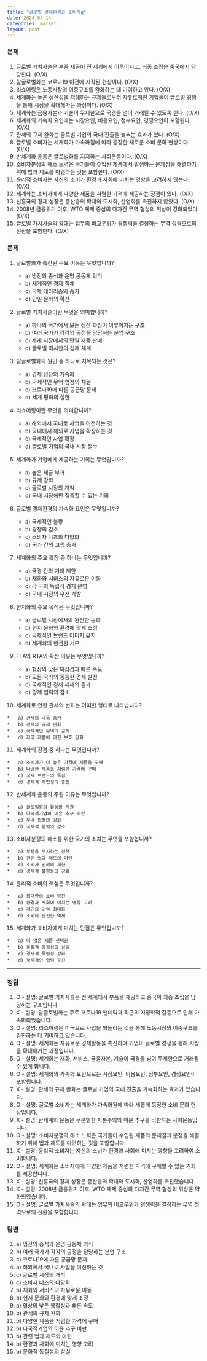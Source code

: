 ```yaml
---
title: "글로벌 경제환경과 소비자q"
date: 2024-04-14
categories: market
layout: post
---
```

### 문제

1.  글로벌 가치사슬은 부품 제공이 전 세계에서 이루어지고, 최종 조립은 중국에서 담당한다. (O/X)
2.  탈글로벌화는 코로나19 이전에 시작된 현상이다. (O/X)
3.  리쇼어링은 노동시장의 이중구조를 완화하는 데 기여하고 있다. (O/X)
4.  세계화는 높은 생산성을 저해하는 규제들로부터 자유로워진 기업들이 글로벌 경쟁을 통해 시장을 확대해가는 과정이다. (O/X)
5.  세계화는 금융자본과 기술이 무제한으로 국경을 넘어 거래될 수 있도록 한다. (O/X)
6.  세계화의 가속화 요인에는 시장요인, 비용요인, 정부요인, 경쟁요인이 포함된다. (O/X)
7.  관세의 규제 완화는 글로벌 기업의 국내 진출을 늦추는 효과가 있다. (O/X)
8.  글로벌 소비자는 세계화가 가속화됨에 따라 등장한 새로운 소비 문화 현상이다. (O/X)
9.  반세계화 운동은 글로벌화를 지지하는 사회운동이다. (O/X)
10.  소비자분쟁의 해소 노력은 국가들이 수입된 제품에서 발생하는 문제점을 해결하기 위해 법과 제도를 마련하는 것을 포함한다. (O/X)
11.  윤리적 소비자는 자신의 소비가 환경과 사회에 미치는 영향을 고려하지 않는다. (O/X)
12.  세계화는 소비자에게 다양한 제품을 저렴한 가격에 제공하는 장점이 있다. (O/X)
13.  신흥국의 경제 성장은 중산층의 확대와 도시화, 산업화를 촉진하지 않았다. (O/X)
14.  2008년 금융위기 이후, WTO 체제 중심의 다자간 무역 협상의 위상이 강화되었다. (O/X)
15.  글로벌 가치사슬의 확대는 업무의 비교우위가 경쟁력을 결정하는 무역 성격으로의 전환을 포함한다. (O/X)



### 문제

1.  글로벌화가 촉진된 주요 이유는 무엇입니까?
    
    *   a) 냉전의 종식과 운명 공동체 의식
    *   b) 세계적인 경제 침체
    *   c) 국제 테러리즘의 증가
    *   d) 단일 문화의 확산
2.  글로벌 가치사슬이란 무엇을 의미합니까?
    
    *   a) 하나의 국가에서 모든 생산 과정이 이루어지는 구조
    *   b) 여러 국가가 각각의 공정을 담당하는 분업 구조
    *   c) 세계 시장에서의 단일 제품 판매
    *   d) 글로벌 회사만의 경제 체계
3.  탈글로벌화의 원인 중 하나로 지목되는 것은?
    
    *   a) 경제 성장의 가속화
    *   b) 국제적인 무역 협정의 체결
    *   c) 코로나19에 따른 공급망 문제
    *   d) 세계 평화의 실현
4.  리쇼어링이란 무엇을 의미합니까?
    
    *   a) 해외에서 국내로 사업을 이전하는 것
    *   b) 국내에서 해외로 사업을 확장하는 것
    *   c) 국제적인 사업 확장
    *   d) 글로벌 기업의 국내 시장 철수
5.  세계화가 기업에게 제공하는 기회는 무엇입니까?
    
    *   a) 높은 세금 부과
    *   b) 규제 강화
    *   c) 글로벌 시장의 개척
    *   d) 국내 시장에만 집중할 수 있는 기회
6.  글로벌 경제환경의 가속화 요인은 무엇입니까?
    
    *   a) 국제적인 불황
    *   b) 경쟁의 감소
    *   c) 소비자 니즈의 다양화
    *   d) 국가 간의 고립 증가
7.  세계화의 주요 특징 중 하나는 무엇입니까?
    
    *   a) 국경 간의 거래 제한
    *   b) 재화와 서비스의 자유로운 이동
    *   c) 각 국의 독립적 경제 운영
    *   d) 국내 시장의 우선 개발
8.  현지화의 주요 목적은 무엇입니까?
    
    *   a) 글로벌 시장에서의 완전한 동화
    *   b) 현지 문화와 환경에 맞게 조정
    *   c) 국제적인 브랜드 이미지 유지
    *   d) 세계화의 완전한 거부
9.  FTA와 RTA의 확산 이유는 무엇입니까?
    
    *   a) 협상의 낮은 복잡성과 빠른 속도
    *   b) 모든 국가의 동등한 경제 발전
    *   c) 국제적인 경제 제재의 결과
    *   d) 경제 협력의 감소
10.  세계화로 인한 관세의 변화는 어떠한 형태로 나타납니다?
    
    *   a) 관세의 대폭 증가
    *   b) 관세의 규제 완화
    *   c) 국제적인 무역의 금지
    *   d) 자국 제품에 대한 보호 강화
11.  세계화의 장점 중 하나는 무엇입니까?
    
    *   a) 소비자가 더 높은 가격에 제품을 구매
    *   b) 다양한 제품을 저렴한 가격에 구매
    *   c) 국제 브랜드의 독점
    *   d) 경제적 자립성의 증진
12.  반세계화 운동의 주된 이유는 무엇입니까?
    
    *   a) 글로벌화의 활성화 지원
    *   b) 다국적기업의 이윤 추구 비판
    *   c) 무역 협정의 강화
    *   d) 국제적 협력의 강조
13.  소비자분쟁의 해소를 위한 국가의 조치는 무엇을 포함합니까?
    
    *   a) 분쟁을 무시하는 정책
    *   b) 관련 법과 제도의 마련
    *   c) 소비자 권리의 제한
    *   d) 경제적 불평등의 강화
14.  윤리적 소비의 핵심은 무엇입니까?
    
    *   a) 최대한의 소비 증진
    *   b) 환경과 사회에 미치는 영향 고려
    *   c) 개인의 이익 최대화
    *   d) 소비의 완전한 억제
15.  세계화가 소비자에게 미치는 단점은 무엇입니까?
    
    *   a) 더 많은 제품 선택권
    *   b) 문화적 동질성의 상실
    *   c) 경제적 독립성 강화
    *   d) 국제적인 협력 증진




<hr>





### 정답

1.  O - 설명: 글로벌 가치사슬은 전 세계에서 부품을 제공하고 중국이 최종 조립을 담당하는 구조입니다.
2.  X - 설명: 탈글로벌화는 주로 코로나19 팬데믹과 최근의 지정학적 갈등으로 인해 가속화되었습니다.
3.  O - 설명: 리쇼어링은 미국으로 사업을 되돌리는 것을 통해 노동시장의 이중구조를 완화하는 데 기여하고 있습니다.
4.  O - 설명: 세계화는 자유로운 경제활동을 촉진하며 기업이 글로벌 경쟁을 통해 시장을 확대해가는 과정입니다.
5.  O - 설명: 세계화는 재화, 서비스, 금융자본, 기술이 국경을 넘어 무제한으로 거래될 수 있게 합니다.
6.  O - 설명: 세계화의 가속화 요인으로는 시장요인, 비용요인, 정부요인, 경쟁요인이 포함됩니다.
7.  X - 설명: 관세의 규제 완화는 글로벌 기업의 국내 진출을 가속화하는 효과가 있습니다.
8.  O - 설명: 글로벌 소비자는 세계화가 가속화됨에 따라 새롭게 등장한 소비 문화 현상입니다.
9.  X - 설명: 반세계화 운동은 무분별한 자본주의와 이윤 추구를 비판하는 사회운동입니다.
10.  O - 설명: 소비자분쟁의 해소 노력은 국가들이 수입된 제품의 문제점과 분쟁을 해결하기 위해 법과 제도를 마련하는 것을 포함합니다.
11.  X - 설명: 윤리적 소비자는 자신의 소비가 환경과 사회에 미치는 영향을 고려하여 소비합니다.
12.  O - 설명: 세계화는 소비자에게 다양한 제품을 저렴한 가격에 구매할 수 있는 기회를 제공합니다.
13.  X - 설명: 신흥국의 경제 성장은 중산층의 확대와 도시화, 산업화를 촉진했습니다.
14.  X - 설명: 2008년 금융위기 이후, WTO 체제 중심의 다자간 무역 협상의 위상은 약화되었습니다.
15.  O - 설명: 글로벌 가치사슬의 확대는 업무의 비교우위가 경쟁력을 결정하는 무역 성격으로의 전환을 포함합니다.


### 답변

1.  a) 냉전의 종식과 운명 공동체 의식
2.  b) 여러 국가가 각각의 공정을 담당하는 분업 구조
3.  c) 코로나19에 따른 공급망 문제
4.  a) 해외에서 국내로 사업을 이전하는 것
5.  c) 글로벌 시장의 개척
6.  c) 소비자 니즈의 다양화
7.  b) 재화와 서비스의 자유로운 이동
8.  b) 현지 문화와 환경에 맞게 조정
9.  a) 협상의 낮은 복잡성과 빠른 속도
10.  b) 관세의 규제 완화
11.  b) 다양한 제품을 저렴한 가격에 구매
12.  b) 다국적기업의 이윤 추구 비판
13.  b) 관련 법과 제도의 마련
14.  b) 환경과 사회에 미치는 영향 고려
15.  b) 문화적 동질성의 상실